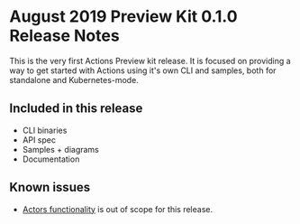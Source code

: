 # August 2019 Preview Kit 0.1.0 Release Notes

This is the very first Actions Preview kit release. It is focused on providing a way to get started with Actions using it's own CLI and samples, both for standalone and Kubernetes-mode. 

## Included in this release 

* CLI binaries
* API spec
* Samples + diagrams
* Documentation 

## Known issues

*  [Actors functionality](https://github.com/actionscore/preview/blob/master/docs/spec/actors.md) is out of scope for this release. 
